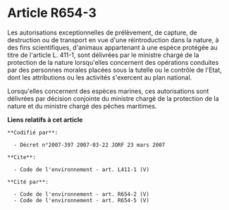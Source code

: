 # Article R654-3

Les autorisations exceptionnelles de prélèvement, de capture, de destruction ou de transport en vue d'une réintroduction dans
la nature, à des fins scientifiques, d'animaux appartenant à une espèce protégée au titre de l'article L. 411-1, sont
délivrées par le ministre chargé de la protection de la nature lorsqu'elles concernent des opérations conduites par des
personnes morales placées sous la tutelle ou le contrôle de l'Etat, dont les attributions ou les activités s'exercent au plan
national. 

Lorsqu'elles concernent des espèces marines, ces autorisations sont délivrées par décision conjointe du ministre chargé de la
protection de la nature et du ministre chargé des pêches maritimes.

**Liens relatifs à cet article**

	**Codifié par**:

	  - Décret n°2007-397 2007-03-22 JORF 23 mars 2007

	**Cite**:

	  - Code de l'environnement - art. L411-1 (V)

	**Cité par**:

	  - Code de l'environnement - art. R654-2 (V)
	  - Code de l'environnement - art. R654-5 (V)
